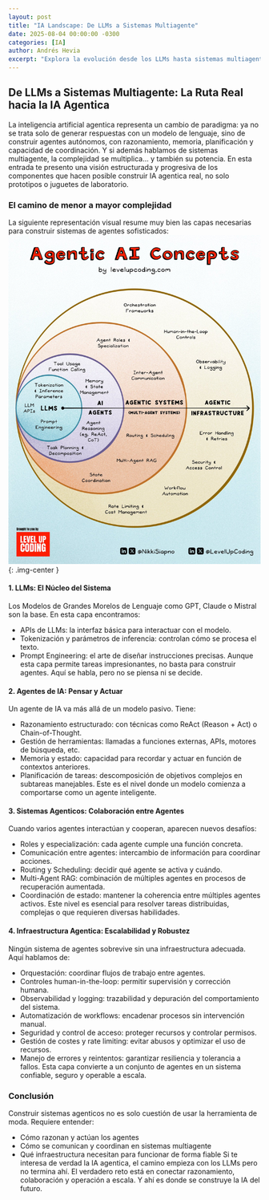 ```yaml
---
layout: post
title: "IA Landscape: De LLMs a Sistemas Multiagente"
date: 2025-08-04 00:00:00 -0300
categories: [IA]
author: Andrés Hevia
excerpt: "Explora la evolución desde los LLMs hasta sistemas multiagente, detallando las capas necesarias para construir IA agentica real: desde el razonamiento y la memoria de los agentes, hasta la colaboración y la infraestructura que permite operar sistemas complejos y escalables."
---
```


## De LLMs a Sistemas Multiagente: La Ruta Real hacia la IA Agentica
La inteligencia artificial agentica representa un cambio de paradigma: ya no se trata solo de generar respuestas con un modelo de lenguaje, sino de construir agentes autónomos, con razonamiento, memoria, planificación y capacidad de coordinación. Y si además hablamos de sistemas multiagente, la complejidad se multiplica… y también su potencia.
En esta entrada te presento una visión estructurada y progresiva de los componentes que hacen posible construir IA agentica real, no solo prototipos o juguetes de laboratorio.
<!--more-->
### El camino de menor a mayor complejidad
La siguiente representación visual resume muy bien las capas necesarias para construir sistemas de agentes sofisticados:
![IA Landscape](/assets/img/landscape.jpeg){: .img-center }

#### 1. LLMs: El Núcleo del Sistema
Los Modelos de Grandes Morelos de Lenguaje como GPT, Claude o Mistral son la base. En esta capa encontramos:
- APIs de LLMs: la interfaz básica para interactuar con el modelo.
- Tokenización y parámetros de inferencia: controlan cómo se procesa el texto.
- Prompt Engineering: el arte de diseñar instrucciones precisas.
Aunque esta capa permite tareas impresionantes, no basta para construir agentes. Aquí se habla, pero no se piensa ni se decide.

#### 2. Agentes de IA: Pensar y Actuar
Un agente de IA va más allá de un modelo pasivo. Tiene:
- Razonamiento estructurado: con técnicas como ReAct (Reason + Act) o Chain-of-Thought.
- Gestión de herramientas: llamadas a funciones externas, APIs, motores de búsqueda, etc.
- Memoria y estado: capacidad para recordar y actuar en función de contextos anteriores.
- Planificación de tareas: descomposición de objetivos complejos en subtareas manejables.
Este es el nivel donde un modelo comienza a comportarse como un agente inteligente.

#### 3. Sistemas Agenticos: Colaboración entre Agentes
Cuando varios agentes interactúan y cooperan, aparecen nuevos desafíos:
- Roles y especialización: cada agente cumple una función concreta.
- Comunicación entre agentes: intercambio de información para coordinar acciones.
- Routing y Scheduling: decidir qué agente se activa y cuándo.
- Multi-Agent RAG: combinación de múltiples agentes en procesos de recuperación aumentada.
- Coordinación de estado: mantener la coherencia entre múltiples agentes activos.
Este nivel es esencial para resolver tareas distribuidas, complejas o que requieren diversas habilidades.

#### 4. Infraestructura Agentica: Escalabilidad y Robustez
Ningún sistema de agentes sobrevive sin una infraestructura adecuada. Aquí hablamos de:
- Orquestación: coordinar flujos de trabajo entre agentes.
- Controles human-in-the-loop: permitir supervisión y corrección humana.
- Observabilidad y logging: trazabilidad y depuración del comportamiento del sistema.
- Automatización de workflows: encadenar procesos sin intervención manual.
- Seguridad y control de acceso: proteger recursos y controlar permisos.
- Gestión de costes y rate limiting: evitar abusos y optimizar el uso de recursos.
- Manejo de errores y reintentos: garantizar resiliencia y tolerancia a fallos.
Esta capa convierte a un conjunto de agentes en un sistema confiable, seguro y operable a escala.

### Conclusión
Construir sistemas agenticos no es solo cuestión de usar la herramienta de moda. Requiere entender:
- Cómo razonan y actúan los agentes
- Cómo se comunican y coordinan en sistemas multiagente
- Qué infraestructura necesitan para funcionar de forma fiable
Si te interesa de verdad la IA agentica, el camino empieza con los LLMs pero no termina ahí. El verdadero reto está en conectar razonamiento, colaboración y operación a escala. Y ahí es donde se construye la IA del futuro.